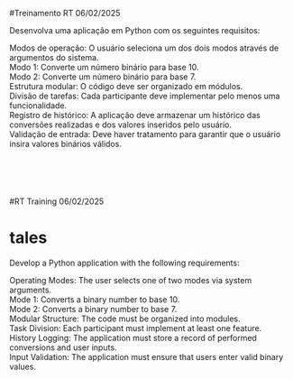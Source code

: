 #Treinamento RT
06/02/2025

Desenvolva uma aplicação em Python com os seguintes requisitos:

Modos de operação: O usuário seleciona um dos dois modos através de argumentos do sistema.\
Modo 1: Converte um número binário para base 10.\
Modo 2: Converte um número binário para base 7.\
Estrutura modular: O código deve ser organizado em módulos.\
Divisão de tarefas: Cada participante deve implementar pelo menos uma funcionalidade.\
Registro de histórico: A aplicação deve armazenar um histórico das conversões realizadas e dos valores inseridos pelo usuário.\
Validação de entrada: Deve haver tratamento para garantir que o usuário insira valores binários válidos.
<br><br>
<br><br>
<br><br>
#RT Training
06/02/2025

# tales
Develop a Python application with the following requirements:

Operating Modes: The user selects one of two modes via system arguments.\
Mode 1: Converts a binary number to base 10.\
Mode 2: Converts a binary number to base 7.\
Modular Structure: The code must be organized into modules.\
Task Division: Each participant must implement at least one feature.\
History Logging: The application must store a record of performed conversions and user inputs.\
Input Validation: The application must ensure that users enter valid binary values.
